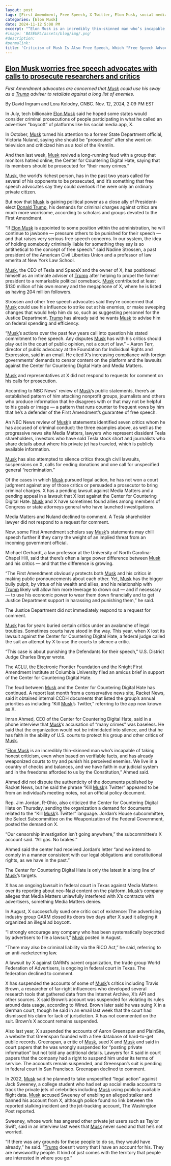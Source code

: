```yaml
---
layout: post
tags: [First Amendment, Free Speech, X-Twitter, Elon Musk, social media, politics, Tesla, National Highway Traffic Safety Administration (NHTSA)]
categories: [Elon Musk]
date: 2024-11-12 5:08 PM
excerpt: "“Elon Musk is an incredibly thin-skinned man who’s incapable of taking honest criticism, even when based on verifiable facts, and has already weaponized courts to try and punish his perceived enemies. We live in a country of checks and balances, and we have faith in our judicial system and in the freedoms afforded to us by the Constitution,” Ahmed said."
#image: 'BASEURL/assets/blog/img/.png'
#description:
#permalink:
title: 'Criticism of Musk Is Also Free Speech, Which "Free Speech Advocate" Elon Musk Tries To Silence.'
---
```



## [Elon Musk worries free speech advocates with calls to prosecute researchers and critics](https://www.nbcnews.com/tech/tech-news/elon-musk-worries-free-speech-advocates-calls-prosecute-researchers-cr-rcna179194)

*First Amendment advocates are concerned that [Musk](https://x.com/elonmusk) could use his sway as a [Trump](https://x.com/realdonaldtrump) adviser to retaliate against a long list of enemies.*

By David Ingram and Lora Kolodny, CNBC. Nov. 12, 2024, 2:09 PM EST

In July, tech billionaire [Elon Musk](https://x.com/elonmusk) said he hoped some states would consider criminal prosecutions of people participating in what he called an advertiser “boycott” of platforms like his social media app, X.

In October, [Musk](https://x.com/elonmusk) turned his attention to a former State Department official, Victoria Nuland, saying she should be “prosecuted” after she went on television and criticized him as a tool of the Kremlin.

And then last week, [Musk](https://x.com/elonmusk) revived a long-running feud with a group that monitors hatred online, the Center for Countering Digital Hate, saying that its members should be prosecuted for “their many crimes.”

[Musk](https://x.com/elonmusk), the world’s richest person, has in the past two years called for several of his opponents to be prosecuted, and it’s something that free speech advocates say they could overlook if he were only an ordinary private citizen.

But now that [Musk](https://x.com/elonmusk) is gaining political power as a close ally of President-elect [Donald Trump](https://x.com/realdonaldtrump), his demands for criminal charges against critics are much more worrisome, according to scholars and groups devoted to the First Amendment.

“If [Elon Musk](https://x.com/elonmusk) is appointed to some position within the administration, he will continue to jawbone — pressure others to be punished for their speech — and that raises very serious free speech concerns. In our system, the idea of holding somebody criminally liable for something they say is so antithetical to the concept of free speech.” said Nadine Strossen, a past president of the American Civil Liberties Union and a professor of law emerita at New York Law School.

[Musk](https://x.com/elonmusk), the CEO of Tesla and SpaceX and the owner of X, has positioned himself as an intimate adviser of [Trump](https://x.com/realdonaldtrump) after helping to propel the former president to a remarkable political comeback. [Musk](https://x.com/elonmusk) contributed at least $130 million of his own money and the megaphone of X, where he is listed as having 204 million followers.

Strossen and other free speech advocates said they’re concerned that [Musk](https://x.com/elonmusk) could use his influence to strike out at his enemies, or make sweeping changes that would help him do so, such as suggesting personnel for the Justice Department. [Trump](https://x.com/realdonaldtrump) has already said he wants [Musk](https://x.com/elonmusk) to advise him on federal spending and efficiency.

“[Musk](https://x.com/elonmusk)’s actions over the past few years call into question his stated commitment to free speech. Any disputes [Musk](https://x.com/elonmusk) has with his critics should play out in the court of public opinion, not a court of law.” – Aaron Terr, director of public advocacy at the Foundation for Individual Rights and Expression, said in an email. He cited X’s increasing compliance with foreign governments’ demands to censor content on the platform and the lawsuits against the Center for Countering Digital Hate and Media Matters.

[Musk](https://x.com/elonmusk) and representatives at X did not respond to requests for comment on his calls for prosecution.

According to NBC News' review of [Musk](https://x.com/elonmusk)’s public statements, there’s an established pattern of him attacking nonprofit groups, journalists and others who produce information that he disagrees with or that may not be helpful to his goals or image — a pattern that runs counter to frequent vows by him that he’s a defender of the First Amendment’s guarantee of free speech.

An NBC News review of [Musk](https://x.com/elonmusk)’s statements identified seven critics whom he has accused of criminal conduct: the three examples above, as well as the progressive news site Media Matters, lawyers who represent dissident Tesla shareholders, investors who have sold Tesla stock short and journalists who share details about where his private jet has traveled, which is publicly available information.

[Musk](https://x.com/elonmusk) has also attempted to silence critics through civil lawsuits, suspensions on X, calls for ending donations and one call for unspecified general “recrimination.”

Of the cases in which [Musk](https://x.com/elonmusk) pursued legal action, he has not won a court judgment against any of those critics or persuaded a prosecutor to bring criminal charges. X has a pending lawsuit against Media Matters and a pending appeal in a lawsuit that X lost against the Center for Countering Digital Hate. [Musk](https://x.com/elonmusk) and X have sometimes found allies among members of Congress or state attorneys general who have launched investigations.

Media Matters and Nuland declined to comment. A Tesla shareholder lawyer did not respond to a request for comment.

Now, some First Amendment scholars say [Musk](https://x.com/elonmusk)’s statements may chill speech further if they carry the weight of an implied threat from an incoming government official.

Michael Gerhardt, a law professor at the University of North Carolina-Chapel Hill, said that there’s often a large power difference between [Musk](https://x.com/elonmusk) and his critics — and that the difference is growing.

“The First Amendment obviously protects both [Musk](https://x.com/elonmusk) and his critics in making public pronouncements about each other. Yet, [Musk](https://x.com/elonmusk) has the bigger bully pulpit, by virtue of his wealth and allies, and his relationship with [Trump](https://x.com/realdonaldtrump) likely will allow him more leverage to drown out — and if necessary — to use his economic power to wear them down financially and to get Justice Department support in harassing and punishing them,” he said.

The Justice Department did not immediately respond to a request for comment.

[Musk](https://x.com/elonmusk) has for years buried certain critics under an avalanche of legal troubles. Sometimes courts have stood in the way. This year, when X lost its lawsuit against the Center for Countering Digital Hate, a federal judge called the suit an attempt by X to use the courts to silence a critic.

“This case is about punishing the Defendants for their speech,” U.S. District Judge Charles Breyer wrote.

The ACLU, the Electronic Frontier Foundation and the Knight First Amendment Institute at Columbia University filed an amicus brief in support of the Center for Countering Digital Hate.

The feud between [Musk](https://x.com/elonmusk) and the Center for Countering Digital Hate has continued. A report last month from a conservative news site, Racket News, said it obtained internal CCDH documents that listed the group’s annual priorities as including “Kill [Musk](https://x.com/elonmusk)’s Twitter,” referring to the app now known as X.

Imran Ahmed, CEO of the Center for Countering Digital Hate, said in a phone interview that [Musk](https://x.com/elonmusk)’s accusation of “many crimes” was baseless. He said that the organization would not be intimidated into silence, and that he has faith in the ability of U.S. courts to protect his group and other critics of [Musk](https://x.com/elonmusk).

“[Elon Musk](https://x.com/elonmusk) is an incredibly thin-skinned man who’s incapable of taking honest criticism, even when based on verifiable facts, and has already weaponized courts to try and punish his perceived enemies. We live in a country of checks and balances, and we have faith in our judicial system and in the freedoms afforded to us by the Constitution,” Ahmed said.

Ahmed did not dispute the authenticity of the documents published by Racket News, but he said the phrase “Kill [Musk](https://x.com/elonmusk)’s Twitter” appeared to be from an individual’s meeting notes, not an official policy document.

Rep. Jim Jordan, R-Ohio, also criticized the Center for Countering Digital Hate on Thursday, sending the organization a demand for documents related to the “Kill [Musk](https://x.com/elonmusk)’s Twitter” language. Jordan’s House subcommittee, the Select Subcommittee on the Weaponization of the Federal Government, posted the demand on X.

“Our censorship investigation isn’t going anywhere,” the subcommittee’s X account said. “All gas. No brakes.”

Ahmed said the center had received Jordan’s letter “and we intend to comply in a manner consistent with our legal obligations and constitutional rights, as we have in the past.”

The Center for Countering Digital Hate is only the latest in a long line of [Musk](https://x.com/elonmusk)’s targets.

X has an ongoing lawsuit in federal court in Texas against Media Matters over its reporting about neo-Nazi content on the platform. [Musk](https://x.com/elonmusk)’s company alleges that Media Matters unlawfully interfered with X’s contracts with advertisers, something Media Matters denies.

In August, X successfully sued one critic out of existence: The advertising industry group GARM closed its doors two days after X sued it alleging it organized an illegal ad boycott.

“I strongly encourage any company who has been systematically boycotted by advertisers to file a lawsuit,” [Musk](https://x.com/elonmusk) posted in August.

“There may also be criminal liability via the RICO Act,” he said, referring to an anti-racketeering law.

A lawsuit by X against GARM’s parent organization, the trade group World Federation of Advertisers, is ongoing in federal court in Texas. The federation declined to comment.

X has suspended the accounts of some of [Musk](https://x.com/elonmusk)’s critics including Travis Brown, a researcher of far-right influencers who developed several research tools that gathered data from the Internet Archive, X’s API and other sources. X said Brown’s account was suspended for violating its rules around data usage, according to Wired. Brown later said he was suing X in a German court, though he said in an email last week that the court had dismissed his claim for lack of jurisdiction. X has not commented on the suit. Brown’s X account remains suspended.

Also last year, X suspended the accounts of Aaron Greenspan and PlainSite, a website that Greenspan founded with a free database of hard-to-get public records. Greenspan, a critic of [Musk](https://x.com/elonmusk), sued X and [Musk](https://x.com/elonmusk) and said in court papers that he was wrongly suspended for “posting private information” but not told any additional details. Lawyers for X said in court papers that the company had a right to suspend him under its terms of service. The accounts remain suspended, and Greenspan’s suit is pending in federal court in San Francisco. Greenspan declined to comment.

In 2022, [Musk](https://x.com/elonmusk) said he planned to take unspecified “legal action” against Jack Sweeney, a college student who had set up social media accounts to track the private jets of celebrities including [Musk](https://x.com/elonmusk) using publicly available flight data. [Musk](https://x.com/elonmusk) accused Sweeney of enabling an alleged stalker and banned his account from X, although police found no link between the reported stalking incident and the jet-tracking account, The Washington Post reported.

Sweeney, whose work has angered other private jet users such as Taylor Swift, said in an interview last week that [Musk](https://x.com/elonmusk) never sued and that he’s not worried.

“If there was any grounds for these people to do so, they would have already,” he said. “[Trump](https://x.com/realdonaldtrump) doesn’t worry that I have an account for his. They are newsworthy people. It kind of just comes with the territory that people are interested in where you go.”



